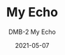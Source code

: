 ---
image_primary: "img/DMB_MyEcho_Repeat.jpg"
image_secondary: "img/DMB_My+Echo_Installation.jpg"
subtitle: "DMB-2 My Echo"
tags: 
  - "Wall Coverings"
title: "My Echo"
href: "https://www.areaenvironments.com/order/dmb2"
designer: "Domenica Brockman"
category: "Wall Coverings"
manufacturer: "Area Environments"
slug: "/manufacturers/area-environments/wall-coverings/domenica-brockman-my-echo"
date: "2021-05-07"
---